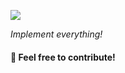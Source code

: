![](https://media.giphy.com/media/3o6Yg4GUVgIUg3bf7W/giphy.gif)

_Implement everything!_

#### 🙌 Feel free to contribute!
